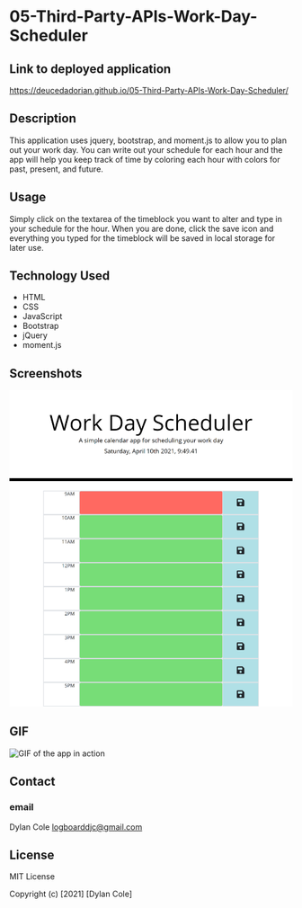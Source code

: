 # 05-Third-Party-APIs-Work-Day-Scheduler
 
## Link to deployed application

https://deucedadorian.github.io/05-Third-Party-APIs-Work-Day-Scheduler/ 

## Description

This application uses jquery, bootstrap, and moment.js to allow you to plan out your work day. You can write out your schedule for each hour and the app will help you keep track of time by coloring each hour with colors for past, present, and future.

## Usage

Simply click on the textarea of the timeblock you want to alter and type in your schedule for the hour. When you are done, click the save icon and everything you typed for the timeblock will be saved in local storage for later use.

## Technology Used

* HTML
* CSS
* JavaScript
* Bootstrap
* jQuery
* moment.js

## Screenshots

![Screenshot of deployed app](assets/images/_C__Users_Dylan_repos_Homework_05-Third-Party-APIs-Work-Day-Scheduler_index.html.png)

## GIF

![GIF of the app in action](https://media.giphy.com/media/psbAOU2rH6rV6qny8r/giphy.gif)

## Contact

### email

Dylan Cole <logboarddjc@gmail.com>

## License

MIT License

Copyright (c) [2021] [Dylan Cole]
